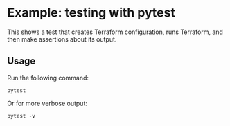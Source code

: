 # Example: testing with pytest

This shows a test that creates Terraform configuration, runs Terraform, and then make assertions about its output.

## Usage

Run the following command:

```shell
pytest
```

Or for more verbose output:

```
pytest -v
```
